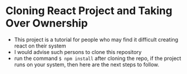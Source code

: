 # Cloning React Project and Taking Over Ownership

- This project is a tutorial for people who may find it difficult creating react on their system
- I would advise such persons to clone this repository
- run the command `$ npm install` after cloning the repo, if the project runs on your system, then here are the next steps to follow.


